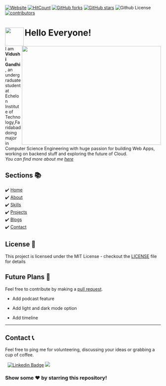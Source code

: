 [![Website](https://img.shields.io/badge/Website-Up-brightgreen)](https://vidushigandhi.vercel.app/) 
[![HitCount](http://hits.dwyl.com/VGandhi27/Portfolio-ReactJs.svg)](http://hits.dwyl.com/VGandhi27/Portfolio-ReactJs)
[![GitHub forks](https://img.shields.io/github/forks/VGandhi27/Portfolio-ReactJs?label=Forks)](https://github.com/VGandhi27/Portfolio-ReactJs/network)                                                                                                                                           [![GitHub stars](https://img.shields.io/github/stars/VGandhi27/Portfolio-ReactJs?label=Stars)](https://github.com/VGandhi27/Portfolio-ReactJs/stargazers)                                                                                                                                                      ![Github License](https://img.shields.io/badge/Licence-MIT-blueviolet)                                                                                                                                              [![contributors](https://img.shields.io/badge/contributors-1-orange)](https://img.shields.io/badge/contributors-1-orange) 

# Hello Everyone!  <img src="https://user-images.githubusercontent.com/34706326/87240698-80b8dc00-c439-11ea-886c-747fb2f74952.gif" align = left width="60" height="60"> <img src="https://user-images.githubusercontent.com/34706326/87228193-1febbe00-c3bd-11ea-9e73-7b094fda02b2.png" align=right width="450" height="320">

I am **Vidushi Gandhi**, an undergraduate student at Echelon Institute of Technology,Faridabad doing major in Computer Science Engineering with huge passion for building Web Apps, working on backend stuff and exploring the future of Cloud. \
_You can find more about me [here](https://vidushigandhi.vercel.app/)_

## Sections 📚
✔️ [Home](https://vidushigandhi.vercel.app/)\
✔️ [About](https://vidushigandhi.vercel.app/about)\
✔️ [Skills](https://vidushigandhi.vercel.app/skills)\
✔️ [Projects](https://vidushigandhi.vercel.app/project)\
✔️ [Blogs](https://vidushigandhi.vercel.app/blog)\
✔️ [Contact](https://vidushigandhi.vercel.app/contact)

## License 📄

This project is licensed under the MIT License - checkout the [LICENSE](./LICENSE) file for details

## Future Plans 👷
Feel free to contribute by making a [pull request](https://github.com/VGandhi27/Portfolio-ReactJs/tree/master).

- Add podcast feature

- Add light and dark mode option

- Add timeline

---

## Contact 📞 
Feel free to ping me for volunteering, discussing your ideas or grabbing a cup of coffee.

&nbsp; [![Linkedin Badge](https://img.shields.io/badge/-vidushi_gandhi-blue?style=flat&logo=Linkedin&logoColor=white)](https://www.linkedin.com/in/vidushi-gandhi27/)  <a href="https://www.instagram.com/vgandhi72/"><img src="https://img.shields.io/badge/-@vgandhi72-E4405F?style=flat&logo=Instagram&logoColor=white"/></a> &nbsp;

### Show some ❤️ by starring this repository!


